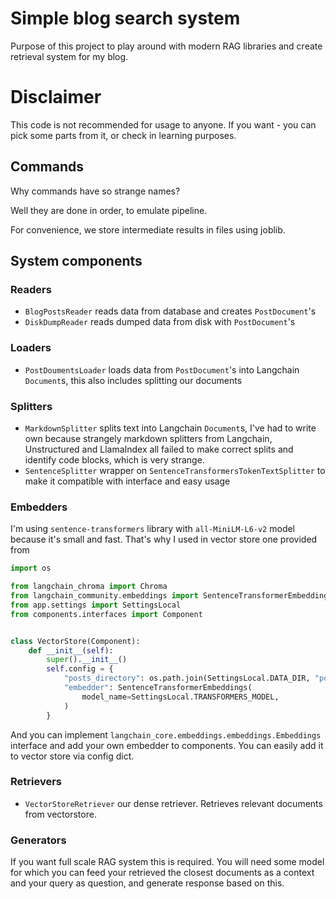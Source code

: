 # Simple blog search system

Purpose of this project to play around with modern RAG libraries and create retrieval system for my blog.

# Disclaimer
This code is not recommended for usage to anyone.
If you want - you can pick some parts from it, or check in learning purposes.

## Commands
Why commands have so strange names? 

Well they are done in order, to emulate pipeline.

For convenience, we store intermediate results in files using joblib.

## System components

### Readers
 - `BlogPostsReader` reads data from database and creates `PostDocument`'s
 - `DiskDumpReader` reads dumped data from disk with `PostDocument`'s

### Loaders
 - `PostDoumentsLoader` loads data from `PostDocument`'s into Langchain `Document`s, this also includes splitting our documents

### Splitters
 - `MarkdownSplitter` splits text into Langchain `Document`s, I've had to write own because strangely markdown splitters from Langchain, Unstructured and LlamaIndex all failed to make correct splits and identify code blocks, which is very strange.
 - `SentenceSplitter` wrapper on `SentenceTransformersTokenTextSplitter` to make it compatible with interface and easy usage

### Embedders
I'm using `sentence-transformers` library with `all-MiniLM-L6-v2` model because it's small and fast.
That's why I used in vector store one provided from 
```python
import os

from langchain_chroma import Chroma
from langchain_community.embeddings import SentenceTransformerEmbeddings
from app.settings import SettingsLocal
from components.interfaces import Component


class VectorStore(Component):
    def __init__(self):
        super().__init__()
        self.config = {
            "posts_directory": os.path.join(SettingsLocal.DATA_DIR, "posts"),
            "embedder": SentenceTransformerEmbeddings(
                model_name=SettingsLocal.TRANSFORMERS_MODEL,
            )
        }
```
And you can implement `langchain_core.embeddings.embeddings.Embeddings` interface and add your own embedder to components.
You can easily add it to vector store via config dict.

### Retrievers
 - `VectorStoreRetriever` our dense retriever. Retrieves relevant documents from vectorstore. 


### Generators
If you want full scale RAG system this is required. 
You will need some model for which you can feed your retrieved 
the closest documents as a context and your query as question, 
and generate response based on this.  
